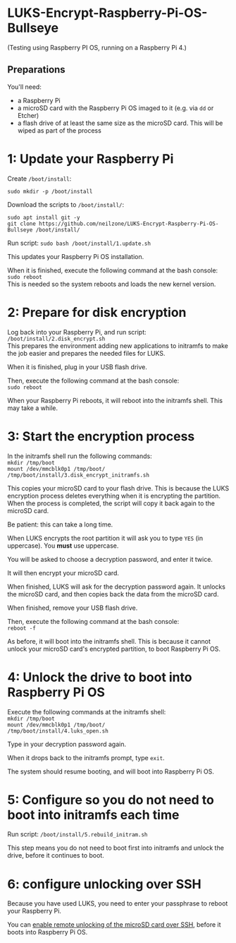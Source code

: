 # LUKS-Encrypt-Raspberry-Pi-OS-Bullseye

(Testing using Raspberry PI OS, running on a Raspberry Pi 4.)

## Preparations

You'll need:

- a Raspberry Pi
- a microSD card with the Raspberry Pi OS imaged to it (e.g. via `dd` or Etcher)
- a flash drive of at least the same size as the microSD card. This will be wiped as part of the process 


# 1: Update your Raspberry Pi

Create `/boot/install`:

```
sudo mkdir -p /boot/install
```

Download the scripts to `/boot/install/`:

```
sudo apt install git -y
git clone https://github.com/neilzone/LUKS-Encrypt-Raspberry-Pi-OS-Bullseye /boot/install/
```

Run script: `sudo bash /boot/install/1.update.sh`  

This updates your Raspberry Pi OS installation.

When it is finished, execute the following command at the bash console:  
`sudo reboot`  
This is needed so the system reboots and loads the new kernel version.  

# 2: Prepare for disk encryption

Log back into your Raspberry Pi, and run script: `/boot/install/2.disk_encrypt.sh`  
This prepares the environment adding new applications to initramfs to make the job easier and prepares the needed files for LUKS.

When it is finished, plug in your USB flash drive.

Then, execute the following command at the bash console:  
`sudo reboot`  


When your Raspberry Pi reboots, it will reboot into the initramfs shell. This may take a while.

# 3: Start the encryption process

In the initramfs shell run the following commands:  
`mkdir /tmp/boot`  
`mount /dev/mmcblk0p1 /tmp/boot/`  
`/tmp/boot/install/3.disk_encrypt_initramfs.sh`  

This copies your microSD card to your flash drive. This is because the LUKS encryption process deletes everything when it is encrypting the partition. When the process is completed, the script will copy it back again to the microSD card.

Be patient: this can take a long time.

When LUKS encrypts the root partition it will ask you to type `YES` (in uppercase). You **must** use uppercase.

You will be asked to choose a decryption password, and enter it twice.   

It will then encrypt your microSD card.

When finished, LUKS will ask for the decryption password again. It unlocks the microSD card, and then copies back the data from the microSD card.

When finished, remove your USB flash drive.

Then, execute the following command at the bash console:  
`reboot -f`  


As before, it will boot into the initramfs shell. This is because it cannot unlock your microSD card's encrypted partition, to boot Raspberry Pi OS.

# 4: Unlock the drive to boot into Raspberry Pi OS

Execute the following commands at the initramfs shell:  
`mkdir /tmp/boot`  
`mount /dev/mmcblk0p1 /tmp/boot/`  
`/tmp/boot/install/4.luks_open.sh`   

Type in your decryption password again.

When it drops back to the initramfs prompt, type `exit`. 

The system should resume booting, and will boot into Raspberry Pi OS.

# 5: Configure so you do not need to boot into initramfs each time

Run script: `/boot/install/5.rebuild_initram.sh`  

This step means you do not need to boot first into initramfs and unlock the drive, before it continues to boot.

# 6: configure unlocking over SSH

Because you have used LUKS, you need to enter your passphrase to reboot your Raspberry Pi.

You can [enable remote unlocking of the microSD card over SSH](https://neilzone.co.uk/2021/07/raspberry-pi-4-with-the-poe-hat-luks-and-a-working-fan), before it boots into Raspberry Pi OS.
